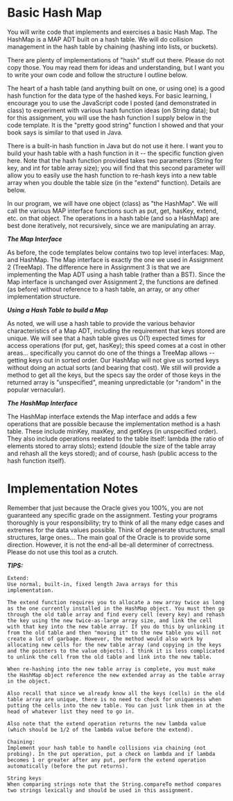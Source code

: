 # Basic Hash Map

You will write code that implements and exercises a basic Hash Map. The HashMap is a MAP ADT built on a hash table. We will do collision management in the hash table by chaining (hashing into lists, or buckets).

There are plenty of implementations of "hash" stuff out there. Please do not copy those. You may read them for ideas and understanding, but I want you to write your own code and follow the structure I outline below.

The heart of a hash table (and anything built on one, or using one) is a good hash function for the data type of the hashed keys. For basic learning, I encourage you to use the JavaScript code I posted (and demonstrated in class) to experiment with various hash function ideas (on String data); but for this assignment, you will use the hash function I supply below in the code template. It is the "pretty good string" function I showed and that your book says is similar to that used in Java.

There is a built-in hash function in Java but do not use it here. I want you to build your hash table with a hash function in it -- the specific function given here. Note that the hash function provided takes two parameters (String for key, and int for table array size); you will find that this second parameter will allow you to easily use the hash function to re-hash keys into a new table array when you double the table size (in the "extend" function). Details are below.

In our program, we will have one object (class) as "the HashMap". We will call the various MAP interface functions such as put, get, hasKey, extend, etc. on that object. The operations in a hash table (and so a HashMap) are best done iteratively, not recursively, since we are manipulating an array.

**_The Map Interface_**

As before, the code templates below contains two top level interfaces: Map, and HashMap. The Map interface is exactly the one we used in Assignment 2 (TreeMap). The difference here in Assignment 3 is that we are implementing the Map ADT using a hash table (rather than a BST). Since the Map interface is unchanged over Assignment 2, the functions are defined (as before) without reference to a hash table, an array, or any other implementation structure.

**_Using a Hash Table to build a Map_**

As noted, we will use a hash table to provide the various behavior characteristics of a Map ADT, including the requirement that keys stored are unique. We will see that a hash table gives us O(1) expected times for access operations (for put, get, hasKey); this speed comes at a cost in other areas... specifically you cannot do one of the things a TreeMap allows -- getting keys out in sorted order. Our HashMap will not give us sorted keys without doing an actual sorts (and bearing that cost). We still will provide a method to get all the keys, but the specs say the order of those keys in the returned array is "unspecified", meaning unpredictable (or "random" in the popular vernacular).

**_The HashMap Interface_**

The HashMap interface extends the Map interface and adds a few operations that are possible because the implementation method is a hash table. These include minKey, maxKey, and getKeys (in unspecified order). They also include operations reelated to the table itself: lambda (the ratio of elements stored to array slots); extend (double the size of the table array and rehash all the keys stored); and of course, hash (public access to the hash function itself).

# Implementation Notes
Remember that just because the Oracle gives you 100%, you are not guaranteed any specific grade on the assignment. Testing your programs thoroughly is your responsibility; try to think of all the many edge cases and extremes for the data values possible. Think of degenerate structures, small structures, large ones... The main goal of the Oracle is to provide some direction. However, it is not the end-all be-all determiner of correctness. Please do not use this tool as a crutch.

**_TIPS:_**

    Extend:
    Use normal, built-in, fixed length Java arrays for this implementation.

    The extend function requires you to allocate a new array twice as long as the one currently installed in the HashMap object. You must then go through the old table array and find every cell (every key) and rehash the key using the new twice-as-large array size, and link the cell with that key into the new table array. If you do this by unlinking it from the old table and then "moving it" to the new table you will not create a lot of garbage. However, the method would also work by allocating new cells for the new table array (and copying in the keys and the pointers to the value objects). I think it is less complicated to unlink the cell from the old table and link into the new table.

    When re-hashing into the new table array is complete, you must make the HashMap object reference the new extended array as the table array in the object.

    Also recall that since we already know all the keys (cells) in the old table array are unique, there is no need to check for uniqueness when putting the cells into the new table. You can just link them in at the head of whatever list they need to go in.

    Also note that the extend operation returns the new lambda value (which should be 1/2 of the lambda value before the extend).

    Chaining:
    Implement your hash table to handle collisions via chaining (not probing). In the put operation, put a check on lambda and if lambda becomes 1 or greater after any put, perform the extend operation automatically (before the put returns).

    String keys
    When comparing strings note that the String.compareTo method compares two strings lexically and should be used in this assignment. 
